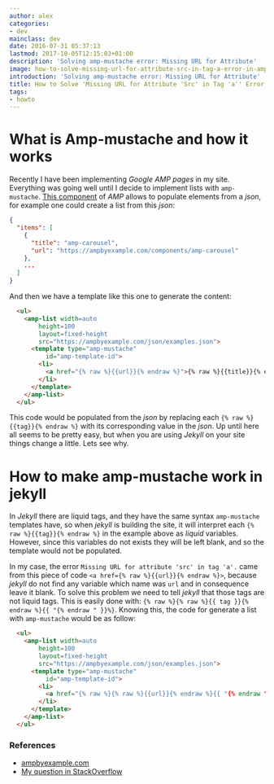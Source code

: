 ```yaml
---
author: alex
categories:
- dev
mainclass: dev
date: 2016-07-31 05:37:13
lastmod: 2017-10-05T12:15:03+01:00
description: 'Solving amp-mustache error: Missing URL for Attribute'
image: how-to-solve-missing-url-for-attribute-src-in-tag-a-error-in-amp-mustache.png
introduction: 'Solving amp-mustache error: Missing URL for Attribute'
title: How to Solve 'Missing URL for Attribute 'Src' in Tag 'a'' Error in Amp-mustache
tags:
- howto
---
```


# What is Amp-mustache and how it works #

Recently I have been implementing _Google AMP pages_ in my site. Everything was going well until I decide to implement lists with `amp-mustache`. [This component](https://www.ampproject.org/docs/reference/extended/amp-mustache.html "Docs for amp-mustache") of _AMP_ allows to populate elements from a _json_, for example one could create a list from this _json_:

```json
{
  "items": [
    {
      "title": "amp-carousel",
      "url": "https://ampbyexample.com/components/amp-carousel"
    },
    ...
  ]
}
```

<!--more--><!--ad-->

And then we have a template like this one to generate the content:

```html
  <ul>
    <amp-list width=auto
        height=100
        layout=fixed-height
        src="https://ampbyexample.com/json/examples.json">
      <template type="amp-mustache"
          id="amp-template-id">
        <li>
          <a href="{% raw %}{{url}}{% endraw %}">{% raw %}{{title}}{% endraw %}</a>
        </li>
      </template>
    </amp-list>
  </ul>
```

This code would be populated from the _json_ by replacing each `{% raw %}{{tag}}{% endraw %}` with its corresponding value in the _json_. Up until here all seems to be pretty easy, but when you are using _Jekyll_ on your site things change a little. Lets see why.

# How to make amp-mustache work in jekyll #

In _Jekyll_ there are liquid tags, and they have the same syntax `amp-mustache` templates have, so when _jekyll_ is building the site, it will interpret each `{% raw %}{{tag}}{% endraw %}` in the example above as _liquid_ variables. However, since this variables do not exists they will be left blank, and so the template would not be populated.

In my case, the error `Missing URL for attribute 'src' in tag 'a'.` came from this piece of code `<a href={% raw %}{{url}}{% endraw %}>`, because _jekyll_ do not find any variable which name was `url` and in consequence leave it blank. To solve this problem we need to tell _jekyll_ that those tags are not liquid tags. This is easily done with: `{% raw %}{% raw %}{{ tag }}{% endraw %}{{ "{% endraw " }}%}`. Knowing this, the code for generate a list with `amp-mustache` would be as follow:

```html
  <ul>
    <amp-list width=auto
        height=100
        layout=fixed-height
        src="https://ampbyexample.com/json/examples.json">
      <template type="amp-mustache"
          id="amp-template-id">
        <li>
          <a href="{% raw %}{% raw %}{{url}}{% endraw %}{{ "{% endraw " }}%}">{% raw %}{% raw %}{{title}}{% endraw %}{{ "{% endraw " }}%}</a>
        </li>
      </template>
    </amp-list>
  </ul>
```

### References

- [ampbyexample.com](https://ampbyexample.com/components/amp-list/ "Amp reference for amp-list")
- [My question in StackOverflow](http://stackoverflow.com/q/38672182/1612432 "Error trying to implement amp-mustache")
